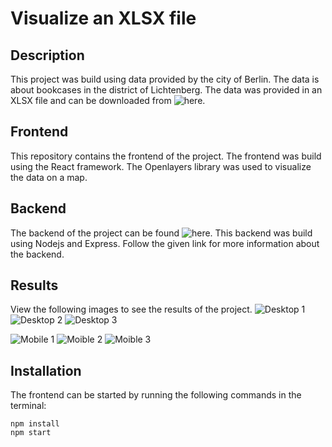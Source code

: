 # Visualize an XLSX file

## Description
This project was build using data provided by the city of Berlin. The data is about bookcases in the district of Lichtenberg. The data was provided in an XLSX file and can be downloaded from ![here](https://daten.berlin.de/datensaetze/b%C3%BCcherschr%C3%A4nke-im-bezirk-lichtenberg). 

## Frontend
This repository contains the frontend of the project. The frontend was build using the React framework. The Openlayers library was used to visualize the data on a map.

## Backend
The backend of the project can be found ![here](https://github.com/psylocube/be-bookcases-berlin-lichtenberg). This backend was build using Nodejs and Express. Follow the given link for more information about the backend.

## Results
View the following images to see the results of the project.
![Desktop 1](https://github.com/psylocube/fe-bookcases-berlin-lichtenberg/blob/main/results/desktop/1.jpg)
![Desktop 2](https://github.com/psylocube/fe-bookcases-berlin-lichtenberg/blob/main/results/desktop/2.jpg)
![Desktop 3](https://github.com/psylocube/fe-bookcases-berlin-lichtenberg/blob/main/results/desktop/3.jpg)

![Mobile 1](https://github.com/psylocube/fe-bookcases-berlin-lichtenberg/blob/main/results/mobile/1.jpg)
![Moible 2](https://github.com/psylocube/fe-bookcases-berlin-lichtenberg/blob/main/results/mobile/2.jpg)
![Moible 3](https://github.com/psylocube/fe-bookcases-berlin-lichtenberg/blob/main/results/mobile/3.jpg)

## Installation
The frontend can be started by running the following commands in the terminal:
```
npm install
npm start
```
